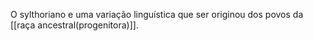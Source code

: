 O sylthoriano e uma variação linguística que ser originou dos povos da [[raça ancestral(progenitora)]].